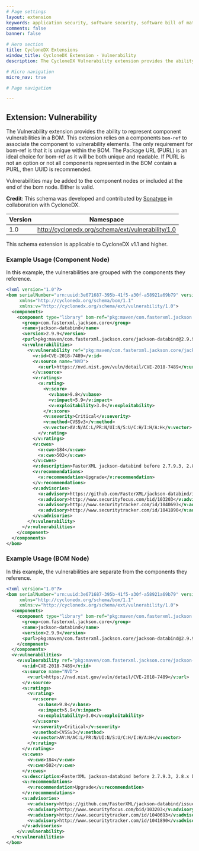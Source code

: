```yaml
---
# Page settings
layout: extension
keywords: application security, software security, software bill of material, SBOM, BOM, open source, supply chain, specification, spdx, license, package url, purl, cpe
comments: false
banner: false

# Hero section
title: CycloneDX Extensions
window_title: CycloneDX Extension - Vulnerability
description: The CycloneDX Vulnerability extension provides the ability to represent component vulnerabilities in a BOM.

# Micro navigation
micro_nav: true

# Page navigation

---
```


## Extension: Vulnerability

The Vulnerability extension provides the ability to represent component vulnerabilities in a BOM.
This extension relies on a components `bom-ref` to associate the component to vulnerability elements. The only 
requirement for bom-ref is that it is unique within the BOM. The Package URL (PURL) is an ideal choice for 
bom-ref as it will be both unique and readable. If PURL is not an option or not all components represented in 
the BOM contain a PURL, then UUID is recommended.

Vulnerabilities may be added to the component nodes or included at the end of the bom node. Either is valid.

**Credit**: This schema was developed and contributed by [Sonatype](https://www.sonatype.com) in collaboration with CycloneDX.

| Version | Namespace |
| ------- | --------- |
| 1.0 | http://cyclonedx.org/schema/ext/vulnerability/1.0 |

<div class="callout callout--info">
This schema extension is applicable to CycloneDX v1.1 and higher.
</div>

### Example Usage (Component Node)

In this example, the vulnerabilities are grouped with the components they reference.

```xml
<?xml version="1.0"?>
<bom serialNumber="urn:uuid:3e671687-395b-41f5-a30f-a58921a69b79" version="1"
     xmlns="http://cyclonedx.org/schema/bom/1.1"
     xmlns:v="http://cyclonedx.org/schema/ext/vulnerability/1.0">
  <components>
    <component type="library" bom-ref="pkg:maven/com.fasterxml.jackson.core/jackson-databind@2.9.9">
      <group>com.fasterxml.jackson.core</group>
      <name>jackson-databind</name>
      <version>2.9.9</version>
      <purl>pkg:maven/com.fasterxml.jackson.core/jackson-databind@2.9.9</purl>
      <v:vulnerabilities>
        <v:vulnerability ref="pkg:maven/com.fasterxml.jackson.core/jackson-databind@2.9.9">
          <v:id>CVE-2018-7489</v:id>
          <v:source name="NVD">
            <v:url>https://nvd.nist.gov/vuln/detail/CVE-2018-7489</v:url>
          </v:source>
          <v:ratings>
            <v:rating>
              <v:score>
                <v:base>9.8</v:base>
                <v:impact>5.9</v:impact>
                <v:exploitability>3.0</v:exploitability>
              </v:score>
              <v:severity>Critical</v:severity>
              <v:method>CVSSv3</v:method>
              <v:vector>AV:N/AC:L/PR:N/UI:N/S:U/C:H/I:H/A:H</v:vector>
            </v:rating>
          </v:ratings>
          <v:cwes>
            <v:cwe>184</v:cwe>
            <v:cwe>502</v:cwe>
          </v:cwes>
          <v:description>FasterXML jackson-databind before 2.7.9.3, 2.8.x before 2.8.11.1 and 2.9.x before 2.9.5 allows unauthenticated remote code execution because of an incomplete fix for the CVE-2017-7525 deserialization flaw. This is exploitable by sending maliciously crafted JSON input to the readValue method of the ObjectMapper, bypassing a blacklist that is ineffective if the c3p0 libraries are available in the classpath.</v:description>
          <v:recommendations>
            <v:recommendation>Upgrade</v:recommendation>
          </v:recommendations>
          <v:advisories>
            <v:advisory>https://github.com/FasterXML/jackson-databind/issues/1931</v:advisory>
            <v:advisory>http://www.securityfocus.com/bid/103203</v:advisory>
            <v:advisory>http://www.securitytracker.com/id/1040693</v:advisory>
            <v:advisory>http://www.securitytracker.com/id/1041890</v:advisory>
          </v:advisories>
        </v:vulnerability>
      </v:vulnerabilities>
    </component>
  </components>
</bom>
```

### Example Usage (BOM Node)

In this example, the vulnerabilities are separate from the components they reference.

```xml
<?xml version="1.0"?>
<bom serialNumber="urn:uuid:3e671687-395b-41f5-a30f-a58921a69b79" version="1"
     xmlns="http://cyclonedx.org/schema/bom/1.1"
     xmlns:v="http://cyclonedx.org/schema/ext/vulnerability/1.0">
  <components>
    <component type="library" bom-ref="pkg:maven/com.fasterxml.jackson.core/jackson-databind@2.9.9">
      <group>com.fasterxml.jackson.core</group>
      <name>jackson-databind</name>
      <version>2.9.9</version>
      <purl>pkg:maven/com.fasterxml.jackson.core/jackson-databind@2.9.9</purl>
    </component>
  </components>
  <v:vulnerabilities>
    <v:vulnerability ref="pkg:maven/com.fasterxml.jackson.core/jackson-databind@2.9.9">
      <v:id>CVE-2018-7489</v:id>
      <v:source name="NVD">
        <v:url>https://nvd.nist.gov/vuln/detail/CVE-2018-7489</v:url>
      </v:source>
      <v:ratings>
        <v:rating>
          <v:score>
            <v:base>9.8</v:base>
            <v:impact>5.9</v:impact>
            <v:exploitability>3.0</v:exploitability>
          </v:score>
          <v:severity>Critical</v:severity>
          <v:method>CVSSv3</v:method>
          <v:vector>AV:N/AC:L/PR:N/UI:N/S:U/C:H/I:H/A:H</v:vector>
        </v:rating>
      </v:ratings>
      <v:cwes>
        <v:cwe>184</v:cwe>
        <v:cwe>502</v:cwe>
      </v:cwes>
      <v:description>FasterXML jackson-databind before 2.7.9.3, 2.8.x before 2.8.11.1 and 2.9.x before 2.9.5 allows unauthenticated remote code execution because of an incomplete fix for the CVE-2017-7525 deserialization flaw. This is exploitable by sending maliciously crafted JSON input to the readValue method of the ObjectMapper, bypassing a blacklist that is ineffective if the c3p0 libraries are available in the classpath.</v:description>
      <v:recommendations>
        <v:recommendation>Upgrade</v:recommendation>
      </v:recommendations>
      <v:advisories>
        <v:advisory>https://github.com/FasterXML/jackson-databind/issues/1931</v:advisory>
        <v:advisory>http://www.securityfocus.com/bid/103203</v:advisory>
        <v:advisory>http://www.securitytracker.com/id/1040693</v:advisory>
        <v:advisory>http://www.securitytracker.com/id/1041890</v:advisory>
      </v:advisories>
    </v:vulnerability>
  </v:vulnerabilities>
</bom>
```
